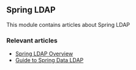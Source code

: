 ## Spring LDAP

This module contains articles about Spring LDAP

### Relevant articles

- [Spring LDAP Overview](http://www.baeldung.com/spring-ldap)
- [Guide to Spring Data LDAP](http://www.baeldung.com/spring-data-ldap)
